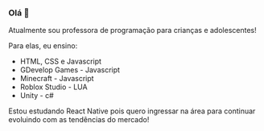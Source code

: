 ### Olá 👋

Atualmente sou professora de programação para crianças e adolescentes!

Para elas, eu ensino:
- HTML, CSS e Javascript
- GDevelop Games - Javascript
- Minecraft - Javascript
- Roblox Studio - LUA
- Unity - c#

Estou estudando React Native pois quero ingressar na área para continuar evoluindo com as tendências do mercado!

